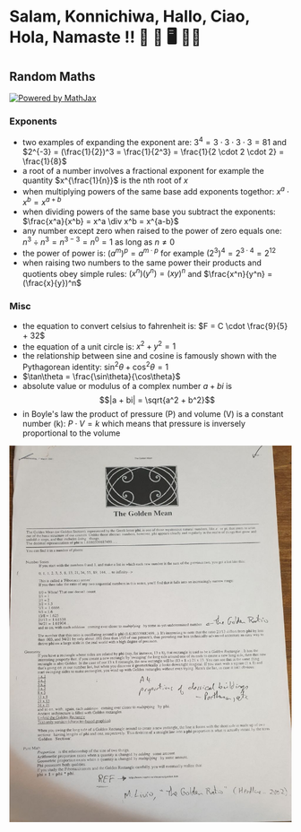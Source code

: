 # Salam, Konnichiwa, Hallo, Ciao, Hola, Namaste !! 🐉 🦘 🖥️ 👨‍🎨

## Random Maths

<a href="https://www.mathjax.org">
    <img title="Powered by MathJax"
    src="https://www.mathjax.org/badge/badge.gif"
    border="0" alt="Powered by MathJax" />
</a>

### Exponents

- two examples of expanding the exponent are: $3^4 = 3 \cdot 3 \cdot 3 \cdot 3 = 81$ and $2^{-3} = (\frac{1}{2})^3 = \frac{1}{2^3} = \frac{1}{2 \cdot 2 \cdot 2} = \frac{1}{8}$
- a root of a number involves a fractional exponent for example the quantity $x^{\frac{1}{n}}$ is the nth root of $x$
- when multiplying powers of the same base add exponents togethor: $x^a \cdot x^b = x^{a+b}$
- when dividing powers of the same base you subtract the exponents: $\frac{x^a}{x^b} = x^a \div x^b = x^{a-b}$
- any number except zero when raised to the power of zero equals one: $n^3 \div n^3 = n^{3-3} = n^0 = 1$ as long as $n \neq 0$
- the power of power is: $(a^m)^p = a^{m \cdot p}$ for example $(2^3)^4 = 2^{3 \cdot 4} = 2^{12}$
- when raising two numbers to the same power their products and quotients obey simple rules: $(x^n)(y^n) = (xy)^n$ and $\frac{x^n}{y^n} = (\frac{x}{y})^n$

### Misc

- the equation to convert celsius to fahrenheit is: $F = C \cdot \frac{9}{5} + 32$ 
- the equation of a unit circle is: $x^2 + y^2 = 1$
- the relationship between sine and cosine is famously shown with the Pythagorean identity: $\sin^2\theta + \cos^2\theta = 1$
- $\tan\theta = \frac{\sin\theta}{\cos\theta}$
- absolute value or modulus of a complex number $a + bi$ is $$|a + bi| = \sqrt{a^2 + b^2}$$ 
- in Boyle's law the product of pressure (P) and volume (V) is a constant number (k): $P \cdot V = k$ which means that pressure is inversely proportional to the volume

![Golden Mean](images/golden-mean.jpg)

